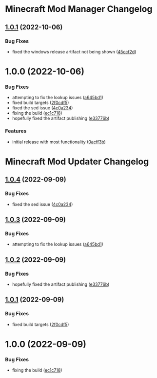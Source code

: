 # Minecraft Mod Manager Changelog

## [1.0.1](https://github.com/meza/minecraft-mod-manager/compare/v1.0.0...v1.0.1) (2022-10-06)


### Bug Fixes

* fixed the windows release artifact not being shown ([45ccf2d](https://github.com/meza/minecraft-mod-manager/commit/45ccf2de183856408540b40a521e40b584214c66))

# 1.0.0 (2022-10-06)


### Bug Fixes

* attempting to fix the lookup issues ([a645bd1](https://github.com/meza/minecraft-mod-manager/commit/a645bd1536030dc6b69f7d5f10ceb1de7197a227))
* fixed build targets ([2f0cdf5](https://github.com/meza/minecraft-mod-manager/commit/2f0cdf56b707a59d4617146aadbd3a3aafdb4cb4))
* fixed the sed issue ([4c0a234](https://github.com/meza/minecraft-mod-manager/commit/4c0a2342b311a67767b8725fb6bd231a293d7cd7))
* fixing the build ([ec1c718](https://github.com/meza/minecraft-mod-manager/commit/ec1c718749c0b702f2c0c6689f086043170229f2))
* hopefully fixed the artifact publishing ([e33776b](https://github.com/meza/minecraft-mod-manager/commit/e33776bc722e6f90d91904422cc48ff9deabf5b6))


### Features

* initial release with most functionality ([0acff3b](https://github.com/meza/minecraft-mod-manager/commit/0acff3b7f63da66812f734d330627da303fb3c17))

# Minecraft Mod Updater Changelog

## [1.0.4](https://github.com/meza/minecraft-mod-updater/compare/v1.0.3...v1.0.4) (2022-09-09)


### Bug Fixes

* fixed the sed issue ([4c0a234](https://github.com/meza/minecraft-mod-updater/commit/4c0a2342b311a67767b8725fb6bd231a293d7cd7))

## [1.0.3](https://github.com/meza/minecraft-mod-updater/compare/v1.0.2...v1.0.3) (2022-09-09)


### Bug Fixes

* attempting to fix the lookup issues ([a645bd1](https://github.com/meza/minecraft-mod-updater/commit/a645bd1536030dc6b69f7d5f10ceb1de7197a227))

## [1.0.2](https://github.com/meza/minecraft-mod-updater/compare/v1.0.1...v1.0.2) (2022-09-09)


### Bug Fixes

* hopefully fixed the artifact publishing ([e33776b](https://github.com/meza/minecraft-mod-updater/commit/e33776bc722e6f90d91904422cc48ff9deabf5b6))

## [1.0.1](https://github.com/meza/minecraft-mod-updater/compare/v1.0.0...v1.0.1) (2022-09-09)


### Bug Fixes

* fixed build targets ([2f0cdf5](https://github.com/meza/minecraft-mod-updater/commit/2f0cdf56b707a59d4617146aadbd3a3aafdb4cb4))

# 1.0.0 (2022-09-09)


### Bug Fixes

* fixing the build ([ec1c718](https://github.com/meza/minecraft-mod-updater/commit/ec1c718749c0b702f2c0c6689f086043170229f2))
